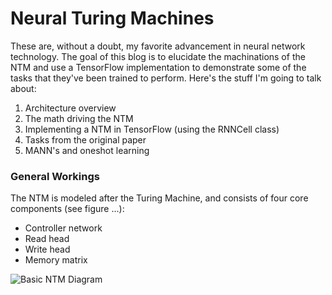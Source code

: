 # Neural Turing Machines

These are, without a doubt, my favorite advancement in neural network technology. The goal of this blog is to elucidate the machinations of the NTM and use a TensorFlow implementation to demonstrate some of the tasks that they've been trained to perform. Here's the stuff I'm going to talk about:

1. Architecture overview
2. The math driving the NTM
3. Implementing a NTM in TensorFlow (using the RNNCell class)
4. Tasks from the original paper
5. MANN's and oneshot learning

### General Workings

The NTM is modeled after the Turing Machine, and consists of four core components (see figure ...):

* Controller network
* Read head
* Write head
* Memory matrix

![Basic NTM Diagram][ntm_basic_diagram]

[ntm_basic_diagram]: https://therealjtgill.github.io/assets/ntm_diagram.png
